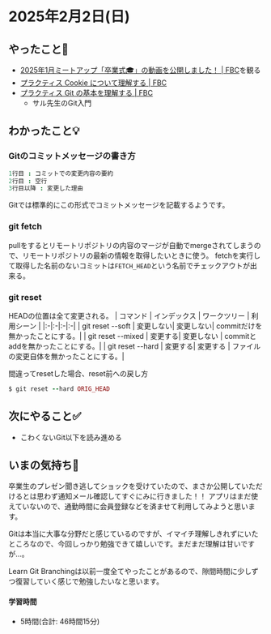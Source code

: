 # 2025年2月2日(日)

## やったこと📝
- [2025年1月ミートアップ「卒業式🎓」の動画を公開しました！ \| FBC](https://bootcamp.fjord.jp/announcements/1110)を観る
- [プラクティス Cookie について理解する \| FBC](https://bootcamp.fjord.jp/practices/156)
- [プラクティス Git の基本を理解する \| FBC](https://bootcamp.fjord.jp/practices/48)
  - サル先生のGit入門
## わかったこと💡
### Gitのコミットメッセージの書き方
```ruby
1行目 : コミットでの変更内容の要約
2行目 : 空行
3行目以降 : 変更した理由
```
Gitでは標準的にこの形式でコミットメッセージを記載するようです。

### git fetch
pullをするとリモートリポジトリの内容のマージが自動でmergeされてしまうので、リモートリポジトリの最新の情報を取得したいときに使う。
fetchを実行して取得した名前のないコミットは`FETCH_HEAD`という名前でチェックアウトが出来る。

### git reset
HEADの位置は全て変更される。
| コマンド | インデックス | ワークツリー | 利用シーン |
|:-|:-|:-|:-|
| git reset --soft | 変更しない| 変更しない| commitだけを無かったことにする。|
| git reset --mixed | 変更する| 変更しない | commitとaddを無かったことにする。|
| git reset --hard | 変更する| 変更する | ファイルの変更自体を無かったことにする。|

間違ってresetした場合、reset前への戻し方
```ruby
$ git reset --hard ORIG_HEAD
```

## 次にやること✅
- こわくないGit以下を読み進める

## いまの気持ち🫶
卒業生のプレゼン聞き逃してショックを受けていたので、まさか公開していただけるとは思わず通知メール確認してすぐにみに行きました！！
アプリはまだ使えていないので、通勤時間に会員登録などを済ませて利用してみようと思います。

Gitは本当に大事な分野だと感じているのですが、イマイチ理解しきれずにいたところなので、今回しっかり勉強できて嬉しいです。まだまだ理解は甘いですが…。

Learn Git Branchingは以前一度全てやったことがあるので、隙間時間に少しずつ復習していく感じで勉強したいなと思います。

#### 学習時間
- 5時間(合計: 46時間15分)